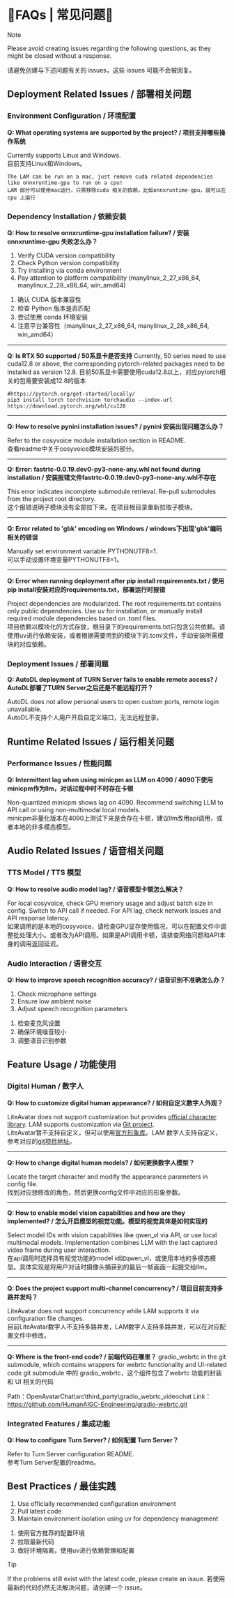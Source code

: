 # 🚨FAQs | 常见问题🚨

> [!NOTE]
> Please avoid creating issues regarding the following questions, as they might be closed without a response.
> 
> 请避免创建与下述问题有关的 issues，这些 issues 可能不会被回复。


## Deployment Related Issues / 部署相关问题

### Environment Configuration / 环境配置

**Q: What operating systems are supported by the project? / 项目支持哪些操作系统**  

Currently supports Linux and Windows.  
目前支持Linux和Windows。

```
The LAM can be run on a mac, just remove cuda related dependencies like onnxruntime-gpu to run on a cpu!
LAM 部分可以使用mac运行，只需移除cuda 相关的依赖，比如onnxruntime-gpu，就可以在cpu 上运行
```

### Dependency Installation / 依赖安装

**Q: How to resolve onnxruntime-gpu installation failure? / 安装 onnxruntime-gpu 失败怎么办？**  

1. Verify CUDA version compatibility  
2. Check Python version compatibility  
3. Try installing via conda environment  
4. Pay attention to platform compatibility (manylinux_2_27_x86_64, manylinux_2_28_x86_64, win_amd64)  
<!-- new list start -->

1. 确认 CUDA 版本兼容性  
2. 检查 Python 版本是否匹配  
3. 尝试使用 conda 环境安装  
4. 注意平台兼容性（manylinux_2_27_x86_64, manylinux_2_28_x86_64, win_amd64）

---

**Q: Is RTX 50 supported / 50系显卡是否支持**
Currently, 50 series need to use cuda12.8 or above, the corresponding pytorch-related packages need to be installed as version 12.8.
目前50系显卡需要使用cuda12.8以上，对应pytorch相关的包需要安装成12.8的版本
```
#https://pytorch.org/get-started/locally/
pip3 install torch torchvision torchaudio --index-url https://download.pytorch.org/whl/cu128
```
---

**Q: How to resolve pynini installation issues? / pynini 安装出现问题怎么办？**  

Refer to the cosyvoice module installation section in README.  
查看readme中关于cosyvoice模块安装的部分。

---

**Q: Error: fastrtc-0.0.19.dev0-py3-none-any.whl not found during installation / 安装报错文件fastrtc-0.0.19.dev0-py3-none-any.whl不存在**  

This error indicates incomplete submodule retrieval. Re-pull submodules from the project root directory.  
这个报错说明子模块没有全部拉下来。在项目根目录重新拉取子模块。

---

**Q: Error related to 'gbk' encoding on Windows / windows下出现'gbk'编码相关的错误**

Manually set environment variable PYTHONUTF8=1.  
可以手动设置环境变量PYTHONUTF8=1。

---

**Q: Error when running deployment after pip install requirements.txt / 使用pip install安装对应的requirements.txt，部署运行时报错**  

Project dependencies are modularized. The root requirements.txt contains only public dependencies. Use uv for installation, or manually install required module dependencies based on .toml files.  
项目依赖以模块化的方式存放，根目录下的requirements.txt只包含公共依赖。请使用uv进行依赖安装，或者根据需要用到的模块下的.toml文件，手动安装所需模块的对应依赖。

### Deployment Issues / 部署问题

**Q: AutoDL deployment of TURN Server fails to enable remote access? / AutoDL部署了TURN Server之后还是不能远程打开？**  

AutoDL does not allow personal users to open custom ports, remote login unavailable.  
AutoDL不支持个人用户开启自定义端口，无法远程登录。

## Runtime Related Issues / 运行相关问题

### Performance Issues / 性能问题

**Q: Intermittent lag when using minicpm as LLM on 4090 / 4090下使用minicpm作为llm，对话过程中时不时存在卡顿**

Non-quantized minicpm shows lag on 4090. Recommend switching LLM to API call or using non-multimodal local models.  
minicpm非量化版本在4090上测试下来是会存在卡顿，建议llm改用api调用，或者本地的非多模态模型。

## Audio Related Issues / 语音相关问题

### TTS Model / TTS 模型

**Q: How to resolve audio model lag? / 语音模型卡顿怎么解决？** 

For local cosyvoice, check GPU memory usage and adjust batch size in config. Switch to API call if needed. For API lag, check network issues and API response latency.  
如果调用的是本地的cosyvoice，请检查GPU显存使用情况，可以在配置文件中调整批处理大小。或者改为API调用。如果是API调用卡顿，请排查网络问题和API本身的调用返回延迟。

### Audio Interaction / 语音交互

**Q: How to improve speech recognition accuracy? / 语音识别不准确怎么办？**  

1. Check microphone settings  
2. Ensure low ambient noise  
3. Adjust speech recognition parameters  
<!-- new list start -->

1. 检查麦克风设置  
2. 确保环境噪音较小  
3. 调整语音识别参数

## Feature Usage / 功能使用

### Digital Human / 数字人

**Q: How to customize digital human appearance? / 如何自定义数字人外观？**

LiteAvatar does not support customization but provides [official character library](https://modelscope.cn/models/HumanAIGC-Engineering/LiteAvatarGallery). LAM supports customization via [Git project](https://github.com/aigc3d/LAM).  
LiteAvatar暂不支持自定义，但可以使用[官方形象库](https://modelscope.cn/models/HumanAIGC-Engineering/LiteAvatarGallery)。LAM 数字人支持自定义，参考对应的[git项目地址](https://github.com/aigc3d/LAM)。

---

**Q: How to change digital human models? / 如何更换数字人模型？**  

Locate the target character and modify the appearance parameters in config file.  
找到对应想修改的角色，然后更换config文件中对应的形象参数。

---

**Q: How to enable model vision capabilities and how are they implemented? / 怎么开启模型的视觉功能。模型的视觉具体是如何实现的** 

Select model IDs with vision capabilities like qwen_vl via API, or use local multimodal models. Implementation combines LLM with the last captured video frame during user interaction.  
在api调用时选择具有视觉功能的model id如qwen_vl，或使用本地的多模态模型。具体实现是将用户对话时摄像头捕获到的最后一帧画面一起提交给llm。

---

**Q: Does the project support multi-channel concurrency? / 项目目前支持多路并发吗？**

LiteAvatar does not support concurrency while LAM supports it via configuration file changes.  
目前LiteAvatar数字人不支持多路并发，LAM数字人支持多路并发，可以在对应配置文件中修改。

---
**Q: Where is the front-end code? / 前端代码在哪里？**
gradio_webrtc in the git submodule, which contains wrappers for webrtc functionality and UI-related code
git submodule 中的 gradio_webrtc，这个组件包含了webrtc 功能的封装和 UI 相关的代码

Path：OpenAvatarChat\src\third_party\gradio_webrtc_videochat
Link： https://github.com/HumanAIGC-Engineering/gradio-webrtc.git

### Integrated Features / 集成功能

**Q: How to configure Turn Server? / 如何配置 Turn Server？**  

Refer to Turn Server configuration README.  
参考Turn Server配置的readme。


## Best Practices / 最佳实践

1. Use officially recommended configuration environment  
2. Pull latest code  
3. Maintain environment isolation using uv for dependency management  
<!-- new list start -->

1. 使用官方推荐的配置环境  
2. 拉取最新代码  
3. 做好环境隔离，使用uv进行依赖管理和配置

> [!Tip]
> If the problems still exist with the latest code, please create an issue.
> 若使用最新的代码仍然无法解决问题，请创建一个 issue。
